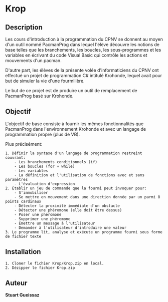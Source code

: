 # Krop
## Description

Les cours d'introduction à la programmation du CPNV se donnent au moyen d'un outil nommé PacmanProg dans lequel l'élève découvre les notions de base telles que les branchements, les boucles, les sous-programmes et les variables en écrivant du code Visual Basic qui contrôle les actions et mouvements d'un pacman.

D'autre part, les élèves de la présente volée d'informaticiens du CPNV ont effectué un projet de programmation C# intitulé Krohonde, lequel avait pour but de simuler la vie d'une fourmilière.

Le but de ce projet est de produire un outil de remplacement de PacmanProg basé sur Krohonde.

## Objectif

L'objectif de base consiste à fournir les mêmes fonctionnalités que PacmanProg dans l'environnement Krohonde et avec un langage de programmation propre (plus de VB).

Plus précisément:
    
    1. Définir la syntaxe d'un langage de programmation restreint couvrant:
        - Les branchements conditionnels (if)
        - Les boucles (for + while)
        - Les variables
        - La définition et l'utilisation de fonctions avec et sans paramètres
        - L'évaluation d'expression
    2. Établir un jeu de commande que la fourmi peut invoquer pour:
        - S'immobiliser
        - Se mettre en mouvement dans une direction donnée par un parmi 8 points cardinaux
        - Détecter la proximité immédiate d'un obstacle
        - Détecter une phéromone (elle doit être dessus)
        - Poser une phéromone
        - Supprimer une phéromone
        - Émettre un message à l'utilisateur
        - Demander à l'utilisateur d'introduire une valeur
    3. Le programme lit, analyse et exécute un programme fourni sous forme de fichier texte

## Installation

	1. Cloner le fichier Krop/Krop.zip en local.
	2. Dézipper le fichier Krop.zip

## Auteur

**Stuart Gueissaz**
